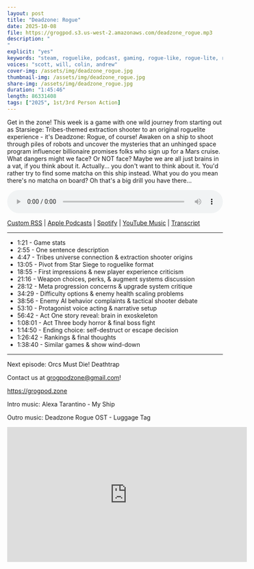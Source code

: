 ```yaml
---
layout: post
title: "Deadzone: Rogue"
date: 2025-10-08
file: https://grogpod.s3.us-west-2.amazonaws.com/deadzone_rogue.mp3
description: "
"
explicit: "yes" 
keywords: "steam, roguelike, podcast, gaming, rogue-like, rogue-lite, roguelite, tribes, starsiege, deadzone"
voices: "scott, will, colin, andrew"
cover-img: /assets/img/deadzone_rogue.jpg
thumbnail-img: /assets/img/deadzone_rogue.jpg
share-img: /assets/img/deadzone_rogue.jpg
duration: "1:45:46"
length: 86331408   
tags: ["2025", 1st/3rd Person Action]
---
```


Get in the zone! This week is a game with one wild journey from starting out as Starsiege: Tribes-themed extraction shooter to an original roguelite experience - it's Deadzone: Rogue, of course! Awaken on a ship to shoot through piles of robots and uncover the mysteries that an unhinged space program influencer billionaire promises folks who sign up for a Mars cruise. What dangers might we face? Or NOT face? Maybe we are all just brains in a vat, if you think about it. Actually... you don't want to think about it. You'd rather try to find some matcha on this ship instead. What you do you mean there's no matcha on board? Oh that's a big drill you have there...

<div class="container">
  <audio controls style="width: 100%;">
    <source src="https://grogpod.s3.us-west-2.amazonaws.com/deadzone_rogue.mp3">
  </audio>
</div>

[Custom RSS](https://grogpod.zone/feed.xml) | [Apple Podcasts](https://podcasts.apple.com/us/podcast/deadzone-rogue/id1650474911?i=1000730731032) | [Spotify](https://open.spotify.com/episode/1GgoODUIKv81sQElwfaz0B) | [YouTube Music](https://music.youtube.com/playlist?list=PL-ShOmyMvd4jYFChE6tgj0JYG8RKK4xe0) | [Transcript](https://github.com/ScottBurger/going_rogue_podcast/blob/master/docs/transcripts/deadzone-rogue.txt)

---

* 1:21 - Game stats
* 2:55 - One sentence description
* 4:47 - Tribes universe connection & extraction shooter origins
* 13:05 - Pivot from Star Siege to roguelike format
* 18:55 - First impressions & new player experience criticism
* 21:16 - Weapon choices, perks, & augment systems discussion
* 28:12 - Meta progression concerns & upgrade system critique
* 34:29 - Difficulty options & enemy health scaling problems
* 38:56 - Enemy AI behavior complaints & tactical shooter debate
* 53:10 - Protagonist voice acting & narrative setup
* 56:42 - Act One story reveal: brain in exoskeleton
* 1:08:01 - Act Three body horror & final boss fight
* 1:14:50 - Ending choice: self-destruct or escape decision
* 1:26:42 - Rankings & final thoughts
* 1:38:40 - Similar games & show wind-down
  
---

Next episode: Orcs Must Die! Deathtrap

Contact us at grogpodzone@gmail.com!

https://grogpod.zone

Intro music: Alexa Tarantino - My Ship

Outro music: Deadzone Rogue OST - Luggage Tag


<div class="embed-responsive embed-responsive-16by9">
<iframe width="560" height="315" src="https://www.youtube.com/embed/rRtGPPeEnwc" title="YouTube video player" frameborder="0" allow="accelerometer; autoplay; clipboard-write; encrypted-media; gyroscope; picture-in-picture" allowfullscreen></iframe>
</div>
